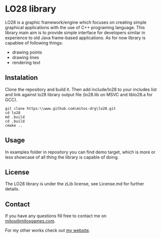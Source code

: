# LO28 library #
LO28 is a graphic framework/engine which focuses on creating simple graphical applications with the use of C++ programing language. This library main aim is to provide simple interface for developers similar in experience to old Java frame-based applications. As for now library is capablee of following things:

- drawing points
- drawing lines
- rendering text

## Instalation ##

Clone the repository and build it. Then add include/lo28 to your includes list and link against lo28 library output file (lo28.lib on MSVC and liblo28.a for GCC).

```
git clone https:\\www.github.com\mitos-drg\lo28.git
cd lo28
md .build
cd .build
cmake ..
```

## Usage ##

In examples folder in repository you can find demo target, which is more or less showcase of all thing the library is capable of doing.

## License ##

The LO28 library is under the zLib license, see License.md for further details.

## Contact ##

If you have any questions fill free to contact me on [mitos@mitosgames.com](mailto:mitos@mitosgames.com).

For my other works check out [my website](https://www.mitosgames.com).